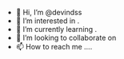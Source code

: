 - 👋 Hi, I’m @devindss 
- 👀 I’m interested in .
- 🌱 I’m currently learning .
- 💞️ I’m looking to collaborate on 
- 📫 How to reach me ....

<!---
devindss/devindss is a ✨ special ✨ repository because its `README.md` (this file) appears on your GitHub profile.
You can click the Preview link to take a look at your changes.
--->
